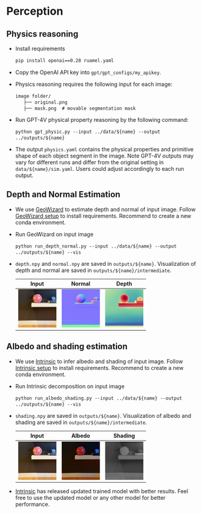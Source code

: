# Perception


## Physics reasoning

- Install requirements
    ```bash
    pip install openai==0.28 ruamel.yaml
    ```
- Copy the OpenAI API key into `gpt/gpt_configs/my_apikey`.

- Physics reasoning requires the following input for each image:
     ```Shell
    image folder/ 
        ├── original.png
        ├── mask.png  # movable segmentation mask
    ```
- Run GPT-4V physical property reasoning by the following command:
    ```Shell
    python gpt_physic.py --input ../data/${name} --output ../outputs/${name}
    ```

- The output `physics.yaml` contains the physical properties and primitive shape of each object segment in the image. Note GPT-4V outputs may vary for different runs and differ from the original setting in `data/${name}/sim.yaml`. Users could adjust accordingly to each run output.


## Depth and Normal Estimation
- We use [GeoWizard](https://github.com/fuxiao0719/GeoWizard) to estimate depth and normal of input image. Follow [GeoWizard setup](https://github.com/fuxiao0719/GeoWizard/blob/main/README.md#%EF%B8%8F-setup) to install requirements. Recommend to create a new conda environment.

- Run GeoWizard on input image
    ```Shell
    python run_depth_normal.py --input ../data/${name} --output ../outputs/${name} --vis
    ```
- `depth.npy` and `normal.npy` are saved in `outputs/${name}`. Visualization of depth and normal are saved in `outputs/${name}/intermediate`.

    | **Input** | **Normal** | **Depth** 
    |:---------:|:----------------:|:----------:|
    | <img src="../data/pig_ball/original.png" alt="input" width="100"/> | <img src="../data/pig_ball/intermediate/normal_vis.png" alt="normal" width="100"/> | <img src="../data/pig_ball/intermediate/depth_vis.png" alt="normal" width="100"/> |


## Albedo and shading estimation
- We use [Intrinsic](https://github.com/compphoto/Intrinsic/tree/d9741e99b2997e679c4055e7e1f773498b791288) to infer albedo and shading of input image. Follow [Intrinsic setup](https://github.com/compphoto/Intrinsic/tree/d9741e99b2997e679c4055e7e1f773498b791288?tab=readme-ov-file#setup) to install requirements. Recommend to create a new conda environment.

- Run Intrinsic decomposition on input image
    ```Shell
    python run_albedo_shading.py --input ../data/${name} --output ../outputs/${name} --vis
    ```

- `shading.npy` are saved in `outputs/${name}`. Visualization of albedo and shading are saved in `outputs/${name}/intermediate`.

    | **Input** | **Albedo** | **Shading** 
    |:---------:|:----------------:|:----------:|
    | <img src="../data/pig_ball/original.png" alt="input" width="100"/> | <img src="../data/pig_ball/intermediate/albedo_vis.png" alt="albedo" width="100"/> | <img src="../data/pig_ball/intermediate/shading_vis.png" alt="shading" width="100"/> |

- [Intrinsic](https://github.com/compphoto/Intrinsic) has released updated trained model with better results. Feel free to use the updated model or any other model for better performance.
